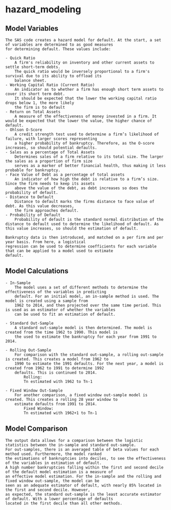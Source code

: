 # hazard_modeling
## Model Variables
    The SAS code creates a hazard model for default. At the start, a set of variables are determined to as good measures
    for determining default. These values include:

    - Quick Ratio
        A firm's reliability on inventory and other current assets to settle short-term debts.
        The quick ratio would be inversely proportional to a firm's survival due to its ability to offload its
        balance sheet.
    - Working Capital Ratio (Current Ratio)
        An indicator as to whether a firm has enough short term assets to cover its short term debt.
        It should be expected that the lower the working capital ratio drops below 1, the more likely
        the firm is to default
    - Return on Total Assets
        A measure of the effectiveness of money invested in a firm. It would be expected that the lower the value, the higher chance of default.
    - Ohlson O-Score
        A credit strength test used to determine a firm’s likelihood of failure, with larger scores representing
        a higher probability of bankruptcy. Therefore, as the O-score increases, so should potential defaults.
    - Sales as a percentage of Total Assets
        Determines sales of a firm relative to its total size. The larger the sales as a proportion of firm size
        serves as a marker of better financial health, thus making it less probable for bankruptcy.
    - Face Value of Debt as a percentage of total assets
        An indicator of how high the debt is relative to a firm’s size. Since the firm needs to keep its assets
        above the value of the debt, as debt increases so does the probability of default.
    - Distance to Default
        Distance to default marks the firms distance to face value of debt. As this value decreases,
        the firm approaches default.
    - Probability of Default
        Probability of default is the standard normal distribution of the distance to default used to determine the likelihood of default. As this value increases, so should the estimation of default.

    Bankruptcy data is then introduced, and matched on a per firm and per year basis. From here, a logistical
    regression can be used to determine coefficients for each variable that can be applied to a model used to estimate
    default.

## Model Calculations
    - In-Sample
        The model uses a set of different methods to determine the effectiveness of the variables in predicting
        default. For an initial model, an in-sample method is used. The model is created using a sample from
        1962 to 2014, and then projected over the same time period. This is used as an estimator of whether the variables
        can be used to fit an estimation of default.

    - Standard Out-Sample
        A standard out-sample model is then determined. The model is created from the time 1962 to 1990. This model is
        the used to estimate the bankruptcy for each year from 1991 to 2014.

    - Rolling Out-Sample
        For comparison with the standard out-sample, a rolling out-sample is created. This creates a model from 1962 to
        1990 to estimate the 1991 defaults. For the next year, a model is created from 1962 to 1991 to determine 1992
        defaults. This is continued to 2014.
            Rolling:
            Tn estimated with 1962 to Tn-1

    - Fixed Window Out-Sample
        For another comparison, a fixed window out-sample model is created. This creates a rolling 28 year window to
        estimate defaults from 1991 to 2014.
            Fixed Window:
            Tn estimated with 1962+1 to Tn-1

## Model Comparison
    The output data allows for a comparison between the logistic statistics between the in-sample and standard out-sample.
    For out-samples, there is an averaged table of beta values for each method used. Furthermore, the model ranked
    the estimations of bankruptcies into deciles, to see the effectiveness of the variables in estimation of default.
    A high number bankruptcies falling within the first and second decile of the default model estimation is a measure of
    an effective model estimation. For the in-sample and the rolling and fixed window out-sample, the model can be
    seen as an adequate estimator of default, with nearly 85% located in the first and second decile. However,
    as expected, the standard out-sample is the least accurate estimator of default. With a lower percentage of defaults
    located in the first decile than all other methods.

